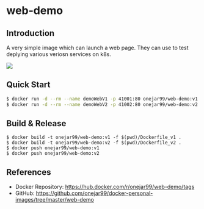 # web-demo

## Introduction

A very simple image which can launch a web page.
They can use to test deplying various veriosn services on k8s.

![](i_imgur_com_3RoT0yF.png)

## Quick Start

```bash
$ docker run -d --rm --name demoWebV1 -p 41001:80 onejar99/web-demo:v1   # visit http://127.0.0.1:41001
$ docker run -d --rm --name demoWebV2 -p 41002:80 onejar99/web-demo:v2   # visit http://127.0.0.1:41002
```

## Build & Release

```
$ docker build -t onejar99/web-demo:v1 -f $(pwd)/Dockerfile_v1 .
$ docker build -t onejar99/web-demo:v2 -f $(pwd)/Dockerfile_v2 .
$ docker push onejar99/web-demo:v1
$ docker push onejar99/web-demo:v2
```


## References

- Docker Repository: https://hub.docker.com/r/onejar99/web-demo/tags
- GitHub: https://github.com/onejar99/docker-personal-images/tree/master/web-demo
